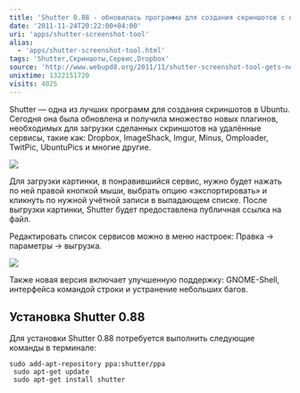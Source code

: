 ```yaml
---
title: 'Shutter 0.88 - обновилась программа для создания скриншотов с новыми плагинами выгрузки в удалённые сервисы'
date: '2011-11-24T20:22:00+04:00'
uri: 'apps/shutter-screenshot-tool'
alias: 
  - 'apps/shutter-screenshot-tool.html'
tags: 'Shutter,Скриншоты,Сервис,Dropbox'
source: 'http://www.webupd8.org/2011/11/shutter-screenshot-tool-gets-new-upload.html'
unixtime: 1322151720
visits: 4025
---
```

Shutter — одна из лучших программ для создания скриншотов в Ubuntu. Сегодня она была обновлена и получила множество новых плагинов, необходимых для загрузки сделанных скриншотов на удалённые сервисы, такие как: Dropbox, ImageShack, Imgur, Minus, Omploader, TwitPic, UbuntuPics и многие другие.

[![](img/2011/11/24/20-00/shutter-6395154717-o.jpg)](img/2011/11/24/20-00/shutter-6395154717-o.jpg)

Для загрузки картинки, в понравившийся сервис, нужно будет нажать по ней правой кнопкой мыши, выбрать опцию «экспортировать» и кликнуть по нужной учётной записи в выпадающем списке. После выгрузки картинки, Shutter будет предоставлена публичная ссылка на файл.

Редактировать список сервисов можно в меню настроек: Правка → параметры → выгрузка.

[![](img/2011/11/24/20-00/shutter-2-6395154729-o.jpg)](img/2011/11/24/20-00/shutter-2-6395154729-o.jpg)

Также новая версия включает улучшенную поддержку: GNOME-Shell, интерфейса командой строки и устранение небольших багов.

## Установка Shutter 0.88

Для установки Shutter 0.88 потребуется выполнить следующие команды в терминале:

```
sudo add-apt-repository ppa:shutter/ppa
 sudo apt-get update
 sudo apt-get install shutter
```
